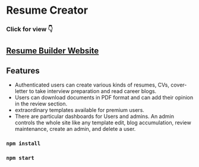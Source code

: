 # Resume Creator
### Click for view 👇
## [Resume Builder Website](https://endgame-soldier.web.app/home)

## Features
- Authenticated users can create various kinds of resumes, CVs, cover-letter to take interview
preparation and read career blogs.
- Users can download documents in PDF format and can add their opinion in the review section.
- extraordinary templates available for premium users.
- There are particular dashboards for Users and admins. An admin controls the whole site like any
template edit, blog accumulation, review maintenance, create an admin, and delete a user.


### `npm install`
### `npm start`
